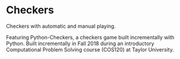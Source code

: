# Checkers
Checkers with automatic and manual playing.

Featuring Python-Checkers, a checkers game built incrementally with Python.
Built incrementally in Fall 2018 during an introductory Computational Problem Solving course (COS120) at Taylor University.